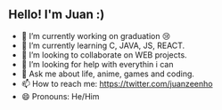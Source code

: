 ## Hello! I'm Juan :)


- 🔭 I’m currently working on graduation 😢
- 🌱 I’m currently learning C, JAVA, JS, REACT.
- 👯 I’m looking to collaborate on WEB projects.
- 🤔 I’m looking for help with everythin i can
- 💬 Ask me about life, anime, games and coding.
- 📫 How to reach me: https://twitter.com/juanzeenho
- 😄 Pronouns: He/Him

